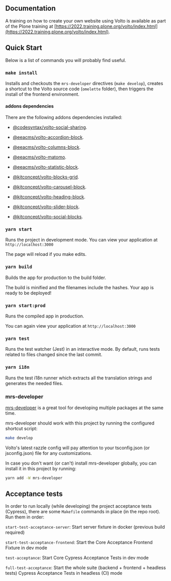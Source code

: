 ## Documentation

A training on how to create your own website using Volto is available as part of the Plone training at [https://2022.training.plone.org/volto/index.html](https://2022.training.plone.org/volto/index.html).

## Quick Start

Below is a list of commands you will probably find useful.

### `make install`

Installs and checkouts the `mrs-developer` directives (`make develop`), creates a shortcut to the Volto source code (`omelette` folder), then triggers the install of the frontend environment.

#### addons dependencies

There are the following addons dependencies installed:

- [@codesyntax/volto-social-sharing](https://www.npmjs.com/package/@codesyntax/volto-social-sharing).

- [@eeacms/volto-accordion-block](https://www.npmjs.com/package/@eeacms/volto-accordion-block).

- [@eeacms/volto-columns-block](https://www.npmjs.com/package/@eeacms/volto-columns-block).

- [@eeacms/volto-matomo](https://www.npmjs.com/package/@eeacms/volto-matomo).

- [@eeacms/volto-statistic-block](https://www.npmjs.com/package/@eeacms/volto-statistic-block).

- [@kitconcept/volto-blocks-grid](https://www.npmjs.com/package/@kitconcept/volto-blocks-grid).

- [@kitconcept/volto-carousel-block](https://www.npmjs.com/package/@kitconcept/volto-carousel-block).

- [@kitconcept/volto-heading-block](https://www.npmjs.com/package/@kitconcept/volto-heading-block).

- [@kitconcept/volto-slider-block](https://www.npmjs.com/package/@kitconcept/volto-slider-block).

- [@kitconcept/volto-social-blocks](https://www.npmjs.com/package/@kitconcept/volto-social-blocks).

### `yarn start`

Runs the project in development mode.
You can view your application at `http://localhost:3000`

The page will reload if you make edits.

### `yarn build`

Builds the app for production to the build folder.

The build is minified and the filenames include the hashes.
Your app is ready to be deployed!

### `yarn start:prod`

Runs the compiled app in production.

You can again view your application at `http://localhost:3000`

### `yarn test`

Runs the test watcher (Jest) in an interactive mode.
By default, runs tests related to files changed since the last commit.

### `yarn i18n`

Runs the test i18n runner which extracts all the translation strings and
generates the needed files.

### mrs-developer

[mrs-developer](https://github.com/collective/mrs-developer) is a great tool
for developing multiple packages at the same time.

mrs-developer should work with this project by running the configured shortcut script:

```bash
make develop
```

Volto's latest razzle config will pay attention to your tsconfig.json (or jsconfig.json) file for any customizations.

In case you don't want (or can't) install mrs-developer globally, you can install it in this project by running:

```bash
yarn add -W mrs-developer
```

## Acceptance tests

In order to run locally (while developing) the project acceptance tests (Cypress), there are some `Makefile` commands in place (in the repo root). Run them in order:

`start-test-acceptance-server`: Start server fixture in docker (previous build required)

`start-test-acceptance-frontend`: Start the Core Acceptance Frontend Fixture in dev mode

`test-acceptance`: Start Core Cypress Acceptance Tests in dev mode

`full-test-acceptance`: Start the whole suite (backend + frontend + headless tests) Cypress Acceptance Tests in headless (CI) mode

